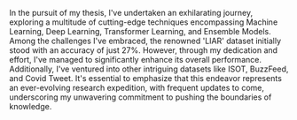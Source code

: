 In the pursuit of my thesis, I've undertaken an exhilarating journey, exploring a multitude of cutting-edge techniques encompassing Machine Learning, Deep Learning, Transformer Learning, and Ensemble Models. Among the challenges I've embraced, the renowned 'LIAR' dataset initially stood with an accuracy of just 27%. However, through my dedication and effort, I've managed to significantly enhance its overall performance. Additionally, I've ventured into other intriguing datasets like ISOT, BuzzFeed, and Covid Tweet. It's essential to emphasize that this endeavor represents an ever-evolving research expedition, with frequent updates to come, underscoring my unwavering commitment to pushing the boundaries of knowledge.
